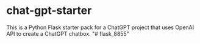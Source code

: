 # chat-gpt-starter
This is a Python Flask starter pack for a ChatGPT project that uses OpenAI API to create a ChatGPT chatbox.
"# flask_8855" 
